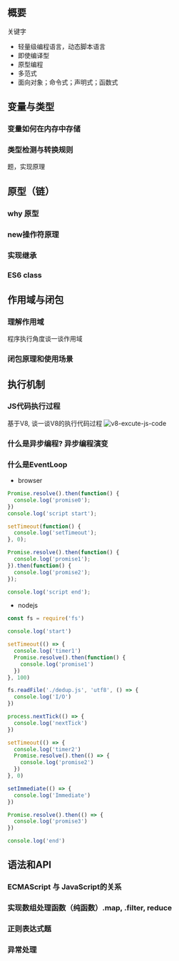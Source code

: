 ## 概要
关键字
* 轻量级编程语言，动态脚本语言
* 即使编译型
* 原型编程
* 多范式
* 面向对象；命令式；声明式；函数式

## 变量与类型

### 变量如何在内存中存储

### 类型检测与转换规则
题，实现原理

## 原型（链）

### why 原型

### new操作符原理

### 实现继承

### ES6 class

## 作用域与闭包

### 理解作用域
程序执行角度谈一谈作用域

### 闭包原理和使用场景

## 执行机制

### JS代码执行过程
基于V8, 谈一谈V8的执行代码过程
![v8-excute-js-code](~@images/v8-excute-js-code.jpeg)

### 什么是异步编程? 异步编程演变




### 什么是EventLoop
* browser
```javascript
Promise.resolve().then(function() {
  console.log('promise0');
})
console.log('script start');

setTimeout(function() {
  console.log('setTimeout');
}, 0);

Promise.resolve().then(function() {
  console.log('promise1');
}).then(function() {
  console.log('promise2');
});

console.log('script end');
```
* nodejs
```javascript
const fs = require('fs')

console.log('start')

setTimeout(() => {
  console.log('timer1')
  Promise.resolve().then(function() {
    console.log('promise1')
  })
}, 100)

fs.readFile('./dedup.js', 'utf8', () => {
  console.log('I/O')
})

process.nextTick(() => {
  console.log('nextTick')
})

setTimeout(() => {
  console.log('timer2')
  Promise.resolve().then(() => {
    console.log('promise2')
  })
}, 0)

setImmediate(() => {
  console.log('Immediate')
})

Promise.resolve().then(() => {
  console.log('promise3')
})

console.log('end')
```

## 语法和API

### ECMAScript 与 JavaScript的关系

### 实现数组处理函数（纯函数）.map, .filter, reduce

### 正则表达式题

### 异常处理
